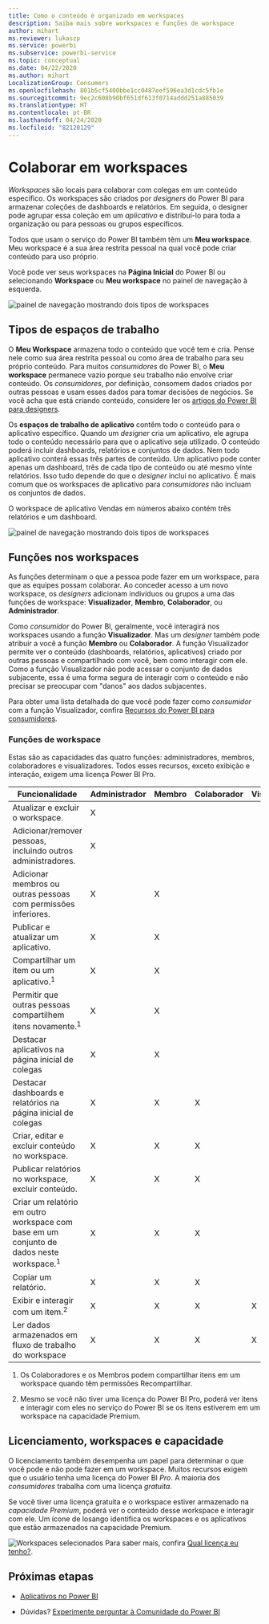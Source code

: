 ```yaml
---
title: Como o conteúdo é organizado em workspaces
description: Saiba mais sobre workspaces e funções de workspace
author: mihart
ms.reviewer: lukaszp
ms.service: powerbi
ms.subservice: powerbi-service
ms.topic: conceptual
ms.date: 04/22/2020
ms.author: mihart
LocalizationGroup: Consumers
ms.openlocfilehash: 801b5cf5400bbe1cc0487eef596ea3d1cdc5fb1e
ms.sourcegitcommit: 9ec2c608b90bf651df613f0714addd251a885039
ms.translationtype: HT
ms.contentlocale: pt-BR
ms.lasthandoff: 04/24/2020
ms.locfileid: "82120129"
---
```

# <a name="collaborate-in-workspaces"></a>Colaborar em workspaces

 *Workspaces* são locais para colaborar com colegas em um conteúdo específico. Os workspaces são criados por *designers* do Power BI para armazenar coleções de dashboards e relatórios. Em seguida, o designer pode agrupar essa coleção em um *aplicativo* e distribuí-lo para toda a organização ou para pessoas ou grupos específicos. 

 Todos que usam o serviço do Power BI também têm um **Meu workspace**.  Meu workspace é a sua área restrita pessoal na qual você pode criar conteúdo para uso próprio.

 Você pode ver seus workspaces na **Página Inicial** do Power BI ou selecionando **Workspace** ou **Meu workspace** no painel de navegação à esquerda.

 ![painel de navegação mostrando dois tipos de workspaces](media/end-user-workspaces/power-bi-home.png)

## <a name="types-of-workspaces"></a>Tipos de espaços de trabalho
O **Meu Workspace** armazena todo o conteúdo que você tem e cria. Pense nele como sua área restrita pessoal ou como área de trabalho para seu próprio conteúdo. Para muitos *consumidores* do Power BI, o **Meu workspace** permanece vazio porque seu trabalho não envolve criar conteúdo. Os *consumidores*, por definição, consomem dados criados por outras pessoas e usam esses dados para tomar decisões de negócios. Se você acha que está criando conteúdo, considere ler os [artigos do Power BI para designers](../create-reports/index.yml).

Os **espaços de trabalho de aplicativo** contêm todo o conteúdo para o aplicativo específico. Quando um *designer* cria um aplicativo, ele agrupa todo o conteúdo necessário para que o aplicativo seja utilizado. O conteúdo poderá incluir dashboards, relatórios e conjuntos de dados. Nem todo aplicativo conterá essas três partes de conteúdo. Um aplicativo pode conter apenas um dashboard, três de cada tipo de conteúdo ou até mesmo vinte relatórios. Isso tudo depende do que o *designer* inclui no aplicativo. É mais comum que os workspaces de aplicativo para *consumidores* não incluam os conjuntos de dados.

O workspace de aplicativo Vendas em números abaixo contém três relatórios e um dashboard. 

![painel de navegação mostrando dois tipos de workspaces](media/end-user-workspaces/power-bi-app-workspace.png)

## <a name="roles-in-the-workspaces"></a>Funções nos workspaces

As funções determinam o que a pessoa pode fazer em um workspace, para que as equipes possam colaborar.  Ao conceder acesso a um novo workspace, os *designers* adicionam indivíduos ou grupos a uma das funções de workspace: **Visualizador**, **Membro**, **Colaborador**, ou **Administrador**. 


Como *consumidor* do Power BI, geralmente, você interagirá nos workspaces usando a função **Visualizador**. Mas um *designer* também pode atribuir a você a função **Membro** ou **Colaborador**. A função Visualizador permite ver o conteúdo (dashboards, relatórios, aplicativos) criado por outras pessoas e compartilhado com você, bem como interagir com ele. Como a função Visualizador não pode acessar o conjunto de dados subjacente, essa é uma forma segura de interagir com o conteúdo e não precisar se preocupar com "danos" aos dados subjacentes.


Para obter uma lista detalhada do que você pode fazer como *consumidor* com a função Visualizador, confira [Recursos do Power BI para consumidores](end-user-features.md).


### <a name="workspace-roles"></a>Funções de workspace
Estas são as capacidades das quatro funções: administradores, membros, colaboradores e visualizadores. Todos esses recursos, exceto exibição e interação, exigem uma licença Power BI Pro.

|Funcionalidade   | Administrador  | Membro  | Colaborador  | Visualizador |
|---|---|---|---|---|
| Atualizar e excluir o workspace.  | X  |   |   |   | 
| Adicionar/remover pessoas, incluindo outros administradores.  | X  |   |   |   |
| Adicionar membros ou outras pessoas com permissões inferiores.  |  X | X  |   |   |
| Publicar e atualizar um aplicativo. |  X | X  |   |   |
| Compartilhar um item ou um aplicativo.<sup>1</sup> |  X | X  |   |   |
| Permitir que outras pessoas compartilhem itens novamente.<sup>1</sup> |  X | X  |   |   |
| Destacar aplicativos na página inicial de colegas |  X | X  |   |   |
| Destacar dashboards e relatórios na página inicial de colegas |  X | X  | X |   |
| Criar, editar e excluir conteúdo no workspace.  |  X | X  | X  |   |
| Publicar relatórios no workspace, excluir conteúdo.  |  X | X  | X  |   |
| Criar um relatório em outro workspace com base em um conjunto de dados neste workspace.<sup>1</sup> |  X | X  | X  |   |
| Copiar um relatório. | X | X | X |  |
| Exibir e interagir com um item.<sup>2</sup> |  X | X  | X  | X  |
| Ler dados armazenados em fluxo de trabalho do workspace | X | X | X | X |

1. Os Colaboradores e os Membros podem compartilhar itens em um workspace quando têm permissões Recompartilhar.

2. Mesmo se você não tiver uma licença do Power BI Pro, poderá ver itens e interagir com eles no serviço do Power BI se os itens estiverem em um workspace na capacidade Premium.

## <a name="licensing-workspaces-and-capacity"></a>Licenciamento, workspaces e capacidade
O licenciamento também desempenha um papel para determinar o que você pode e não pode fazer em um workspace. Muitos recursos exigem que o usuário tenha uma licença do Power BI *Pro*. A maioria dos *consumidores* trabalha com uma licença *gratuita*. 

Se você tiver uma licença gratuita e o workspace estiver armazenado na *capacidade Premium*, poderá ver o conteúdo desse workspace e interagir com ele. Um ícone de losango identifica os workspaces e os aplicativos que estão armazenados na capacidade Premium.

![Workspaces selecionados](media/end-user-workspaces/power-bi-diamond.png) Para saber mais, confira [Qual licença eu tenho?](end-user-license.md).



## <a name="next-steps"></a>Próximas etapas
* [Aplicativos no Power BI](end-user-apps.md)    

* Dúvidas? [Experimente perguntar à Comunidade do Power BI](https://community.powerbi.com/)

